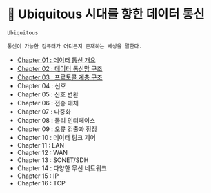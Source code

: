 # 📡 Ubiquitous 시대를 향한 데이터 통신

```
Ubiquitous

통신이 가능한 컴퓨터가 어디든지 존재하는 세상을 말한다.
```

- <a href="https://github.com/ohyuchan123/LetsReadBooks/blob/master/%ED%95%B5%EC%8B%AC%20%EB%8D%B0%EC%9D%B4%ED%84%B0%20%ED%86%B5%EC%8B%A0/Contents/chapter01.md#1-%EB%8D%B0%EC%9D%B4%ED%84%B0-%ED%86%B5%EC%8B%A0%EC%9D%B4%EB%9E%80">Chapter 01 : 데이터 통신 개요</a>
- <a href="https://github.com/ohyuchan123/LetsReadBooks/blob/master/%ED%95%B5%EC%8B%AC%20%EB%8D%B0%EC%9D%B4%ED%84%B0%20%ED%86%B5%EC%8B%A0/Contents/chapter02.md#1-%ED%9A%8C%EC%84%A0-%EC%97%B0%EA%B2%B0">Chapter 02 : 데이터 통신망 구조</a>
- <a href="https://github.com/ohyuchan123/LetsReadBooks/blob/master/%ED%95%B5%EC%8B%AC%20%EB%8D%B0%EC%9D%B4%ED%84%B0%20%ED%86%B5%EC%8B%A0/Contents/chapter03.md#1-%EA%B3%84%EC%B8%B5-%EA%B5%AC%EC%A1%B0">Chapter 03 : 프로토콜 계층 구조</a>
- Chapter 04 : 신호
- Chapter 05 : 신호 변환
- Chapter 06 : 전송 매체
- Chapter 07 : 다중화
- Chapter 08 : 물리 인터페이스
- Chapter 09 : 오류 검출과 정정
- Chapter 10 : 데이터 링크 제어
- Chapter 11 : LAN
- Chapter 12 : WAN
- Chapter 13 : SONET/SDH
- Chapter 14 : 다양한 무선 네트워크
- Chapter 15 : IP
- Chapter 16 : TCP
